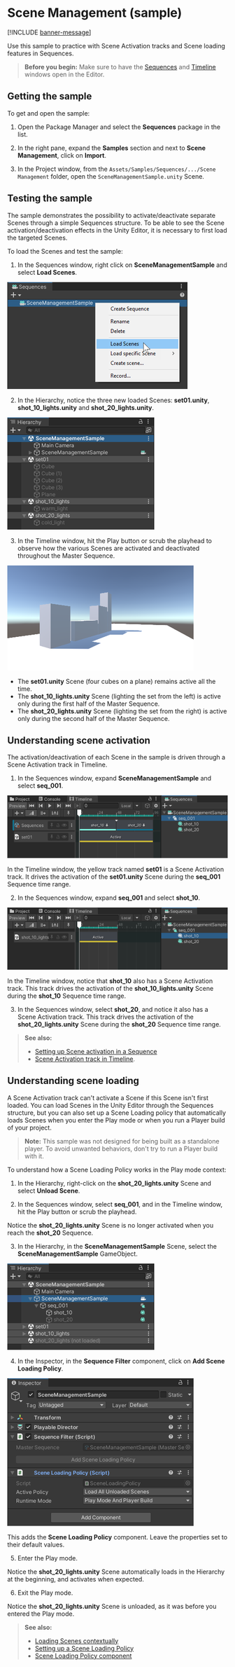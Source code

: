 # Scene Management (sample)

[!INCLUDE [banner-message](banner-message.md)]

Use this sample to practice with Scene Activation tracks and Scene loading features in Sequences.

>**Before you begin:** Make sure to have the [Sequences](sequences-window.md) and [Timeline](timeline-window.md) windows open in the Editor.


## Getting the sample

To get and open the sample:

1. Open the Package Manager and select the **Sequences** package in the list.

2. In the right pane, expand the **Samples** section and next to **Scene Management**, click on **Import**.

3. In the Project window, from the `Assets/Samples/Sequences/.../Scene Management` folder, open the `SceneManagementSample.unity` Scene.


## Testing the sample

The sample demonstrates the possibility to activate/deactivate separate Scenes through a simple Sequences structure. To be able to see the Scene activation/deactivation effects in the Unity Editor, it is necessary to first load the targeted Scenes.

To load the Scenes and test the sample:

1. In the Sequences window, right click on **SceneManagementSample** and select **Load Scenes**.

  ![](images/sample-scene-management-load-scenes.png)

2. In the Hierarchy, notice the three new loaded Scenes: **set01.unity**, **shot_10_lights.unity** and **shot_20_lights.unity**.

  ![](images/sample-scene-management-loaded-scenes.png)

3. In the Timeline window, hit the Play button or scrub the playhead to observe how the various Scenes are activated and deactivated throughout the Master Sequence.

  ![](images/sample-scene-management-game-view.png)

  * The **set01.unity** Scene (four cubes on a plane) remains active all the time.
  * The **shot_10_lights.unity** Scene (lighting the set from the left) is active only during the first half of the Master Sequence.
  * The **shot_20_lights.unity** Scene (lighting the set from the right) is active only during the second half of the Master Sequence.


## Understanding scene activation

The activation/deactivation of each Scene in the sample is driven through a Scene Activation track in Timeline.

1. In the Sequences window, expand **SceneManagementSample** and select **seq_001**.

  ![](images/sample-scene-management-scene-activation-track-seq_001.png)

  In the Timeline window, the yellow track named **set01** is a Scene Activation track. It drives the activation of the **set01.unity** Scene during the **seq_001** Sequence time range.

2. In the Sequences window, expand **seq_001** and select **shot_10**.

  ![](images/sample-scene-management-scene-activation-track-shot_10.png)

  In the Timeline window, notice that **shot_10** also has a Scene Activation track. This track drives the activation of the **shot_10_lights.unity** Scene during the **shot_10** Sequence time range.

3. In the Sequences window, select **shot_20**, and notice it also has a Scene Activation track. This track drives the activation of the **shot_20_lights.unity** Scene during the **shot_20** Sequence time range.

>**See also:**
>* [Setting up Scene activation in a Sequence](scene-management.md#setting-up-scene-activation-in-a-sequence)
>* [Scene Activation track in Timeline](timeline-window.md#scene-activation-track).


## Understanding scene loading

A Scene Activation track can't activate a Scene if this Scene isn't first loaded. You can load Scenes in the Unity Editor through the Sequences structure, but you can also set up a Scene Loading policy that automatically loads Scenes when you enter the Play mode or when you run a Player build of your project.

>**Note:** This sample was not designed for being built as a standalone player. To avoid unwanted behaviors, don't try to run a Player build with it.

To understand how a Scene Loading Policy works in the Play mode context:

1. In the Hierarchy, right-click on the **shot_20_lights.unity** Scene and select **Unload Scene**.

2. In the Sequences window, select **seq_001**, and in the Timeline window, hit the Play button or scrub the playhead.

  Notice the **shot_20_lights.unity** Scene is no longer activated when you reach the **shot_20** Sequence.

3. In the Hierarchy, in the **SceneManagementSample** Scene, select the **SceneManagementSample** GameObject.

  ![](images/sample-scene-management-master-sequence-gameobject.png)

4. In the Inspector, in the **Sequence Filter** component, click on **Add Scene Loading Policy**.

  ![](images/sample-scene-management-scene-loading-policy.png)

  This adds the **Scene Loading Policy** component. Leave the properties set to their default values.

5. Enter the Play mode.

  Notice the **shot_20_lights.unity** Scene automatically loads in the Hierarchy at the beginning, and activates when expected.

6. Exit the Play mode.

  Notice the **shot_20_lights.unity** Scene is unloaded, as it was before you entered the Play mode.

>**See also:**
>* [Loading Scenes contextually](scene-management.md#loading-scenes-contextually)
>* [Setting up a Scene Loading Policy](scene-management.md#setting-up-a-scene-loading-policy)
>* [Scene Loading Policy component](ref-components.md#scene-loading-policy)
